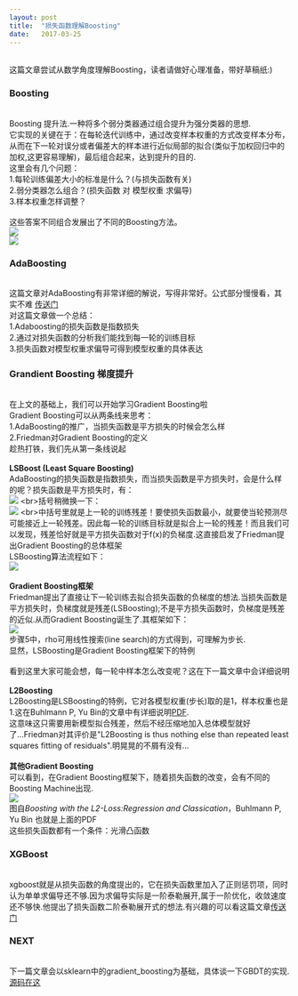 ```yaml
---
layout: post
title:  "损失函数理解Boosting"
date:   2017-03-25
---
```

<br>这篇文章尝试从数学角度理解Boosting，读者请做好心理准备，带好草稿纸:)
<br>
### Boosting
<br>Boosting 提升法.一种将多个弱分类器通过组合提升为强分类器的思想.
<br>它实现的关键在于：在每轮迭代训练中，通过改变样本权重的方式改变样本分布，从而在下一轮对误分或者偏差大的样本进行近似局部的拟合(类似于加权回归中的加权,这更容易理解)，最后组合起来，达到提升的目的.
<br>这里会有几个问题：
<br>1.每轮训练偏差大小的标准是什么？(与损失函数有关)
<br>2.弱分类器怎么组合？(损失函数 对 模型权重 求偏导)
<br>3.样本权重怎样调整？
<br>
<br>这些答案不同组合发展出了不同的Boosting方法。
<br>![](http://img.blog.csdn.net/20170328165239083)
<br>![](http://img.blog.csdn.net/20170326231601552?watermark/2/text/aHR0cDovL2Jsb2cuY3Nkbi5uZXQvbHlyMzY5ODUyMTQ3/font/5a6L5L2T/fontsize/400/fill/I0JBQkFCMA==/dissolve/70/gravity/Center)
<br>
### AdaBoosting
<br>这篇文章对AdaBoosting有非常详细的解说，写得非常好。公式部分慢慢看，其实不难 [传送门](https://www.zybuluo.com/frank-shaw/note/127048)
<br>对这篇文章做一个总结：
<br>1.Adaboosting的损失函数是指数损失
<br>2.通过对损失函数的分析我们能找到每一轮的训练目标
<br>3.损失函数对模型权重求偏导可得到模型权重的具体表达
<br>
### Grandient Boosting 梯度提升
<br>在上文的基础上，我们可以开始学习Gradient Boosting啦
<br>Gradient Boosting可以从两条线来思考：
<br>1.AdaBoosting的推广，当损失函数是平方损失的时候会怎么样
<br>2.Friedman对Gradient Boosting的定义
<br>趁热打铁，我们先从第一条线说起
<br>
<br>**LSBoost (Least Square Boosting)**
<br>AdaBoosting的损失函数是指数损失，而当损失函数是平方损失时，会是什么样的呢？损失函数是平方损失时，有：
<br>![](http://latex.codecogs.com/gif.latex?E=\sum_{i=1}^{T}(y_{i}-[f_{m-1}(x)+\alpha_{i}h_{m}(x_{i})])^{2})
<br>括号稍微换一下：
<br>![](http://latex.codecogs.com/gif.latex?E=\sum_{i=1}^{T}([y_{i}-f_{m-1}(x)]-\alpha_{i}h_{m}(x_{i}))^{2})
<br>中括号里就是上一轮的训练残差！要使损失函数最小，就要使当轮预测尽可能接近上一轮残差。因此每一轮的训练目标就是拟合上一轮的残差！而且我们可以发现，残差恰好就是平方损失函数对于f(x)的负梯度.这直接启发了Friedman提出Gradient Boosting的总体框架
<br>LSBoosting算法流程如下：
<br>![](http://img.blog.csdn.net/20170328165433318)
<br>
<br>**Gradient Boosting框架**
<br>Friedman提出了直接让下一轮训练去拟合损失函数的负梯度的想法.当损失函数是平方损失时，负梯度就是残差(LSBoosting);不是平方损失函数时，负梯度是残差的近似.从而Gradient Boosting诞生了.其框架如下：
<br>![](http://img.blog.csdn.net/20170328165254967)
<br>步骤5中，rho可用线性搜索(line search)的方式得到，可理解为步长.
<br>显然，LSBoosting是Gradient Boosting框架下的特例
<br>
<br>看到这里大家可能会想，每一轮中样本怎么改变呢？这在下一篇文章中会详细说明
<br>
<br>**L2Boosting**
<br>L2Boosting是LSBoosting的特例，它对各模型权重(步长)取的是1，样本权重也是1.这在Buhlmann P, Yu Bin的文章中有详细说明[PDF](http://www.stat.math.ethz.ch/Manuscripts/buhlmann/boosting.rev5.pdf).
<br>这意味这只需要用新模型拟合残差，然后不经压缩地加入总体模型就好了...Friedman对其评价是"L2Boosting is thus nothing else than repeated least squares fitting of residuals".明晃晃的不屑有没有...
<br>
<br>**其他Gradient Boosting**
<br>可以看到，在Gradient Boosting框架下，随着损失函数的改变，会有不同的Boosting Machine出现.
<br>![](http://img.blog.csdn.net/20170328165158723)
<br>图自*Boosting with the L2-Loss:Regression and Classication*，Buhlmann P, Yu Bin 也就是上面的PDF
<br>这些损失函数都有一个条件：光滑凸函数
<br>
### XGBoost
<br>xgboost就是从损失函数的角度提出的，它在损失函数里加入了正则惩罚项，同时认为单单求偏导还不够.因为求偏导实际是一阶泰勒展开,属于一阶优化，收敛速度还不够快.他提出了损失函数二阶泰勒展开式的想法.有兴趣的可以看这篇文章[传送门](http://www.52cs.org/?p=429)
### NEXT
<br>下一篇文章会以sklearn中的gradient_boosting为基础，具体谈一下GBDT的实现.[源码在这](https://github.com/scikit-learn/scikit-learn/blob/14031f6/sklearn/ensemble/gradient_boosting.py#L1635)




